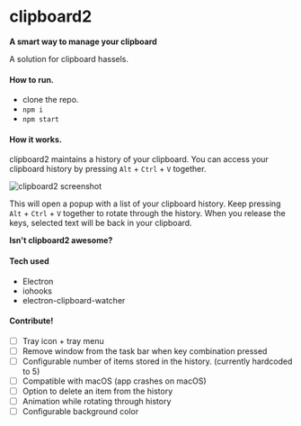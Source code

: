# clipboard2

**A smart way to manage your clipboard**

A solution for clipboard hassels.

#### How to run.

- clone the repo.
- `npm i`
- `npm start`

#### How it works.

clipboard2 maintains a history of your clipboard. You can access your clipboard history by pressing `Alt` + `Ctrl` + `V` together.

![clipboard2 screenshot](https://github.com/ar-naseef/clipboard2/assets/Screenshot_clipboard2.png)

This will open a popup with a list of your clipboard history. Keep pressing `Alt` + `Ctrl` + `V` together to rotate through the history. When you release the keys, selected text will be back in your clipboard.

**Isn't clipboard2 awesome?**

#### Tech used

- Electron
- iohooks
- electron-clipboard-watcher

#### Contribute!

- [ ] Tray icon + tray menu
- [ ] Remove window from the task bar when key combination pressed
- [ ] Configurable number of items stored in the history. (currently hardcoded to 5)
- [ ] Compatible with macOS (app crashes on macOS)
- [ ] Option to delete an item from the history
- [ ] Animation while rotating through history
- [ ] Configurable background color
